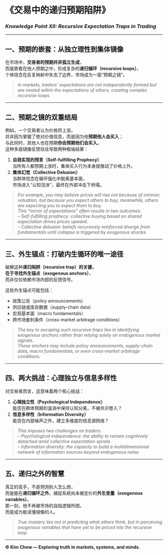 # 《交易中的递归预期陷阱》  
### *Knowledge Point XII: Recursive Expectation Traps in Trading*

---

## 一、预期的嵌套：从独立理性到集体镜像  
在市场中，**交易者的预期并非孤立生成**，  
而是嵌套在他人预期之中，形成复杂的**递归循环（recursive loops）**。  
个体信念在反复映射中失去了边界，市场成为一面“预期之镜”。  

> *In markets, traders’ expectations are not independently formed but are nested within the expectations of others, creating complex recursive loops.*

---

## 二、预期之镜的双重结局  
例如，一个交易者认为价格将上涨，  
并非因为掌握了绝对价值信息，而是因为他**预期他人会买入**；  
与此同时，其他人也在预期**你会预期他们会买入**。  
这种多层镜像反馈往往导致两种极端结果：  

1. **自我实现的预言（Self-fulfilling Prophecy）**  
   当所有人都预期上涨时，集体买入行为本身就推动了价格上升。  
2. **集体幻觉（Collective Delusion）**  
   当群体信念在循环强化中脱离基本面，  
   市场进入“认知泡沫”，最终在外部冲击下坍塌。  

> *For example, you may believe prices will rise not because of intrinsic valuation, but because you expect others to buy; meanwhile, others are expecting you to expect them to buy.*  
> *This “mirror of expectations” often results in two outcomes:*  
> *– Self-fulfilling prophecy: collective buying based on shared expectation drives prices upward.*  
> *– Collective delusion: beliefs recursively reinforced diverge from fundamentals until collapse is triggered by exogenous shocks.*

---

## 三、外生锚点：打破内生循环的唯一途径  
破解这种**递归陷阱（recursive trap）**的关键，  
在于寻找**外生锚点（exogenous anchors）**，  
而非仅仅依赖市场内部的反馈信号。  

这些外生锚点可能包括：  
- 政策公告（policy announcements）  
- 供应链或库存数据（supply-chain data）  
- 宏观基本面（macro fundamentals）  
- 跨市场套利条件（cross-market arbitrage conditions）  

> *The key to escaping such recursive traps lies in identifying exogenous anchors rather than relying solely on endogenous market signals.*  
> *These anchors may include policy announcements, supply-chain data, macro fundamentals, or even cross-market arbitrage conditions.*

---

## 四、两大挑战：心理独立与信息多样性  
对交易者而言，这意味着两个核心挑战：  

1. **心理独立性（Psychological Independence）**  
   能否在群体预期的漩涡中保持认知分离，不被共识卷入？  
2. **信息多样性（Information Diversity）**  
   能否在内部噪声之外，建立多维度的信息源网络？  

> *This imposes two challenges on traders:*  
> *– Psychological independence: the ability to remain cognitively detached amid collective expectation spirals.*  
> *– Information diversity: the capacity to build a multidimensional network of information sources beyond endogenous noise.*

---

## 五、递归之外的智慧  
真正的高手，不是预测别人怎么想，  
而是能在**递归循环之外**，捕捉系统尚未被定价的**外生变量（exogenous variables）**。  
那一刻，他不再被市场的自指逻辑所困，  
而是成为能读懂镜像的人。  

> *True mastery lies not in predicting what others think, but in perceiving exogenous variables that have yet to be priced into the recursive loop.*

---

**© Kim Chow — Exploring truth in markets, systems, and minds.**
